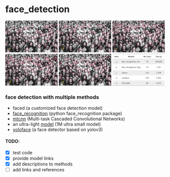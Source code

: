 # face_detection
![samples](TestOutput/Picture2.png)
### face detection with multiple methods
- faced (a customized face detection model)
- [face_recognition](https://github.com/ageitgey/face_recognition) (python face_recognition package)
- [mtcnn](https://github.com/ipazc/mtcnn) (Multi-task Cascaded Convolutional Networks)
- an ultra-light [model](https://github.com/Linzaer/Ultra-Light-Fast-Generic-Face-Detector-1MB) (1M ultra small model)
- [yoloface](https://github.com/sthanhng/yoloface) (a face detector based on yolov3)

#### TODO:
- [X] test code
- [X] provide model links
- [X] add descriptions to methods
- [ ] add links and references

